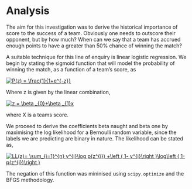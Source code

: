 # Analysis
The aim for this investigation was to derive the historical importance of score to the success of a team. Obviously one needs to outscore their opponent, but by how much? When can we say that a team has accrued enough points to have a greater than 50% chance of winning the match?

A suitable technique for this line of enquiry is linear logistic regression. We begin by stating the sigmoid function that will model the probability of winning the match, as a function of a team’s score, as    

<a href="https://www.codecogs.com/eqnedit.php?latex=P(z)&space;=&space;\frac{1}{1&plus;e^{-z}}" target="_blank"><img src="https://latex.codecogs.com/gif.latex?P(z)&space;=&space;\frac{1}{1&plus;e^{-z}}" title="P(z) = \frac{1}{1+e^{-z}}" /></a>

Where z is given by the linear combination,

<a href="https://www.codecogs.com/eqnedit.php?latex=z&space;=&space;\beta&space;_{0}&plus;\beta&space;_{1}x" target="_blank"><img src="https://latex.codecogs.com/gif.latex?z&space;=&space;\beta&space;_{0}&plus;\beta&space;_{1}x" title="z = \beta _{0}+\beta _{1}x" /></a>

where X is a teams score.

We proceed to derive the coefficients beta naught and beta one by maximising the log likelihood for a Bernoulli random variable, since the labels we are predicting are binary in nature. The likelihood can be stated as, 

<a href="https://www.codecogs.com/eqnedit.php?latex=LL(z)=&space;\sum_{i=1}^{n}&space;y^{i}\log&space;p(z^{i})&space;&plus;\left&space;(&space;1-&space;y^{i}\right&space;)\log\left&space;(&space;1-&space;p(z^{i})\right&space;)" target="_blank"><img src="https://latex.codecogs.com/gif.latex?LL(z)=&space;\sum_{i=1}^{n}&space;y^{i}\log&space;p(z^{i})&space;&plus;\left&space;(&space;1-&space;y^{i}\right&space;)\log\left&space;(&space;1-&space;p(z^{i})\right&space;)" title="LL(z)= \sum_{i=1}^{n} y^{i}\log p(z^{i}) +\left ( 1- y^{i}\right )\log\left ( 1- p(z^{i})\right )" /></a>

The negation of this function was mininised using `scipy.optimize` and the BFGS methodology. 
